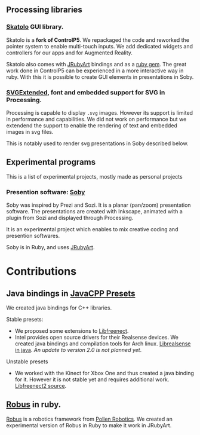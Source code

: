 
## Processing libraries


### [Skatolo](https://rea-lity-tech.github.io/Skatolo/) GUI library.

Skatolo is a **fork of ControlP5**. We repackaged the code and reworked the pointer system to enable multi-touch inputs. We add dedicated widgets and 
controllers for our apps and for Augmented Reality. 

Skatolo also comes with [JRubyArt](https://ruby-processing.github.io/JRubyArt/) bindings and as a [ruby gem](https://rubygems.org/gems/skatolo/versions/0.7.1.0). The great work done in ControlP5 can be experienced in a more interactive way in ruby. With this it is possible to create GUI elements in presentations in Soby.


### [SVGExtended](https://rea-lity-tech.github.io/SVGExtended/), font and embedded support for SVG in Processing.

Processing is capable to display `.svg` images. However its support 
is limited in performance and capabilities. We did not work on 
performance but we extendend the support to enable the rendering 
of text and embedded images in svg files. 

This is notably used to render svg presentations in Soby described below. 

## Experimental programs

This is a list of experimental projects, mostly made as personal
projects

###  Presention software: [Soby](https://github.com/poqudrof/Soby)

Soby was inspired by Prezi and Sozi. It is a planar (pan/zoom) presentation software. 
The presentations are created with Inkscape, animated with a plugin from Sozi and displayed through Processing. 

It is an experimental project which enables to mix creative coding and presention softwares. 

Soby is in Ruby, and uses [JRubyArt](https://github.com/ruby-processing/JRubyArt).  


# Contributions

## Java bindings in [JavaCPP Presets](https://github.com/bytedeco/javacpp-presets)

We created java bindings for C++ libraries.

Stable presets: 
* We proposed some extensions to [Libfreenect](https://github.com/bytedeco/javacpp-presets/tree/master/libfreenect).
* Intel provides open source drivers for their Realsense devices. We created java bindings and compilation tools for Arch linux. [Librealsense in java](https://github.com/bytedeco/javacpp-presets/tree/master/librealsense). *An update to version 2.0 is not planned yet*. 

Unstable presets
* We worked with the Kinect for Xbox One and thus created a java binding for it. However it is not stable yet and requires additional work. [Libfreenect2 source](https://github.com/bytedeco/javacpp-presets/tree/master/libfreenect2).



## [Robus](https://github.com/Rea-lity-Tech/RobusRuby) in ruby.

[Robus](https://github.com/pollen/pyrobus) is a robotics framework from [Pollen Robotics](http://pollen-robotics.com/). 
We created an experimental version of Robus in Ruby to make it work in JRubyArt. 

